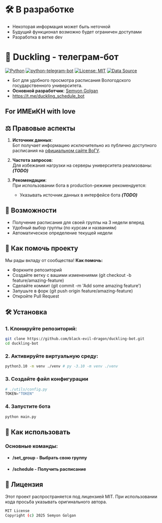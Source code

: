 # 🛠 В разработке
- Некоторая информация может быть неточной
- Будущий функционал возможно будет ограничен доступами
- Разработка в ветке dev

# 📅 Duckling - телеграм-бот

[![Python](https://img.shields.io/badge/Python-3.10%2B-blue)](https://www.python.org/)
[![python-telegram-bot](https://img.shields.io/badge/python--telegram--bot-22.0-orange)](https://github.com/python-telegram-bot/python-telegram-bot)
[![License: MIT](https://img.shields.io/badge/License-MIT-yellow.svg)](https://opensource.org/licenses/MIT)
[![Data Source](https://img.shields.io/badge/Data_Source-tt2.vogu35.ru-green)](https://tt2.vogu35.ru/)

* Бот для удобного просмотра расписания Вологодского государственного университета.  
* **Основной разработчик**: [Semyon Golgan](https://github.com/black-evil-dragon)  
* https://t.me/duckling_schedule_bot

## For **ИМЕиКН** with love


## ⚖️ Правовые аспекты

1. **Источник данных**:  
   Бот получает информацию исключительно из публично доступного расписания на [официальном сайте ВоГУ](https://tt2.vogu35.ru/).

2. **Частота запросов**:  
   Для избежания нагрузки на серверы университета реализованы:
   ***(TODO)***

3. **Рекомендации**:  
   При использовании бота в production-режиме рекомендуется:
   - Указывать источник данных в интерфейсе бота
   ***(TODO)***

## 🌟 Возможности
- Получение расписания для своей группы на 3 недели вперед
- Удобный выбор группы (по курсам и названиям)
- Автоматическое определение текущей недели

## 🤝 Как помочь проекту
Мы рады вкладу от сообщества!
**Как помочь:**
* Форкните репозиторий
* Создайте ветку с вашими изменениями (git checkout -b feature/amazing-feature)
* Сделайте коммит (git commit -m 'Add some amazing feature')
* Запушьте в форк (git push origin feature/amazing-feature)
* Откройте Pull Request


## 🛠 Установка

### 1. Клонируйте репозиторий:
```bash
git clone https://github.com/black-evil-dragon/duckling-bot.git
cd duckling-bot
```

### 2. Активируйте виртуальную среду:
```bash
python3.10 -m venv ./venv # py -3.10 -m venv ./venv
```

### 3. Создайте файл конфигурации
```python
# ./utils/config.py
TOKEN="TOKEN"
```

### 4. Запустите бота
```bash
python main.py
```

## 🚀 Как использовать
### Основные команды:

* #### /set_group - Выбрать свою группу
* #### /schedule - Получить расписание

## 📜 Лицензия
Этот проект распространяется под лицензией MIT.
При использовании кода просьба указывать оригинального автора.

```bash
MIT License
Copyright (c) 2025 Semyon Golgan
```
